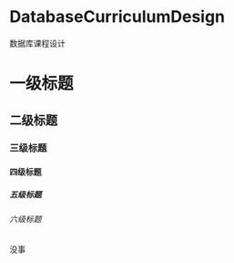 # DatabaseCurriculumDesign
数据库课程设计

# 一级标题

## 二级标题

### 三级标题

#### 四级标题

##### 五级标题

###### 六级标题

没事
